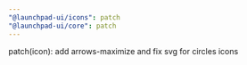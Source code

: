 ```yaml
---
"@launchpad-ui/icons": patch
"@launchpad-ui/core": patch
---
```


patch(icon): add arrows-maximize and fix svg for circles icons
